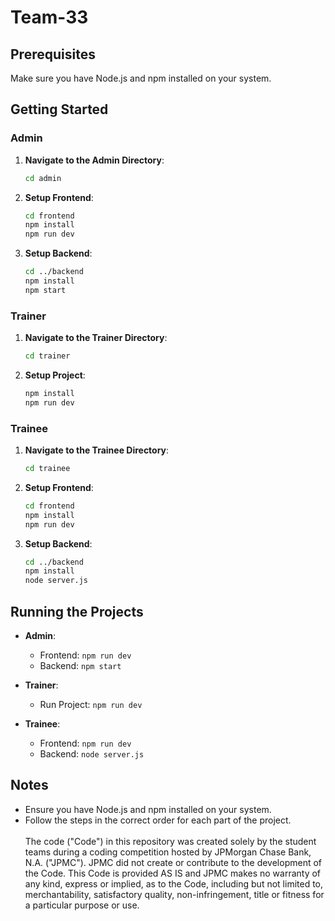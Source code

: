 # Team-33

## Prerequisites

Make sure you have Node.js and npm installed on your system.

## Getting Started

### Admin

1. **Navigate to the Admin Directory**:

   ```sh
   cd admin
   ```

2. **Setup Frontend**:

   ```sh
   cd frontend
   npm install
   npm run dev
   ```

3. **Setup Backend**:
   ```sh
   cd ../backend
   npm install
   npm start
   ```

### Trainer

1. **Navigate to the Trainer Directory**:

   ```sh
   cd trainer
   ```

2. **Setup Project**:
   ```sh
   npm install
   npm run dev
   ```

### Trainee

1. **Navigate to the Trainee Directory**:

   ```sh
   cd trainee
   ```

2. **Setup Frontend**:

   ```sh
   cd frontend
   npm install
   npm run dev
   ```

3. **Setup Backend**:
   ```sh
   cd ../backend
   npm install
   node server.js
   ```

## Running the Projects

- **Admin**:

  - Frontend: `npm run dev`
  - Backend: `npm start`

- **Trainer**:

  - Run Project: `npm run dev`

- **Trainee**:
  - Frontend: `npm run dev`
  - Backend: `node server.js`

## Notes

- Ensure you have Node.js and npm installed on your system.
- Follow the steps in the correct order for each part of the project.
 <br /> <br /> The code ("Code") in this repository was created solely by the student teams during a coding competition hosted by JPMorgan Chase Bank, N.A. ("JPMC"). JPMC did not create or contribute to the development of the Code. This Code is provided AS IS and JPMC makes no warranty of any kind, express or implied, as to the Code, including but not limited to, merchantability, satisfactory quality, non-infringement, title or fitness for a particular purpose or use.